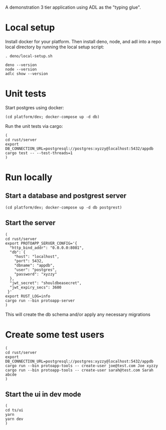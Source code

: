 A demonstration 3 tier application using ADL as the "typing glue".

# Local setup

Install docker for your platform. Then install deno, node, and adl into a repo
local directory by running the local setup script:

```
. deno/local-setup.sh

deno --version
node --version
adlc show --version 
```


# Unit tests

Start postgres using docker:


```
(cd platform/dev; docker-compose up -d db)
```

Run the unit tests via cargo:

```
(
cd rust/server
export DB_CONNECTION_URL=postgresql://postgres:xyzzy@localhost:5432/appdb
cargo test -- --test-threads=1
)
```

# Run locally

## Start a database and postgrest server

```
(cd platform/dev; docker-compose up -d db postgrest)
```

## Start the server

```
(
cd rust/server
export PROTOAPP_SERVER_CONFIG='{
  "http_bind_addr": "0.0.0.0:8081",
  "db": {
    "host": "localhost",
    "port": 5432,
    "dbname": "appdb",
    "user": "postgres",
    "password": "xyzzy"
  },
  "jwt_secret": "shouldbeasecret",
  "jwt_expiry_secs": 3600
 }'
export RUST_LOG=info
cargo run --bin protoapp-server
)
```

This will create the db schema and/or apply any necessary migrations

# Create some test users

```
(
cd rust/server
export DB_CONNECTION_URL=postgresql://postgres:xyzzy@localhost:5432/appdb
cargo run --bin protoapp-tools -- create-user joe@test.com Joe xyzzy
cargo run --bin protoapp-tools -- create-user sarah@test.com Sarah abcde
)
```

## Start the ui in dev mode

```
(
cd ts/ui
yarn
yarn dev
)
```
